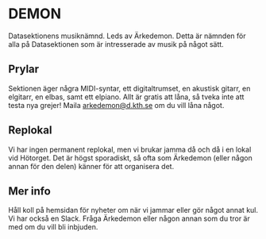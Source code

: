 # DEMON

Datasektionens musiknämnd. Leds av Ärkedemon. Detta är nämnden för alla på Datasektionen som är intresserade av musik på något sätt.

## Prylar

Sektionen äger några MIDI-syntar, ett digitaltrumset, en akustisk gitarr, en elgitarr, en elbas, samt ett elpiano. Allt är gratis att låna, så tveka inte att testa nya grejer! Maila [arkedemon@d.kth.se](mailto:arkedemon@d.kth.se) om du vill låna något.

## Replokal

Vi har ingen permanent replokal, men vi brukar jamma då och då i en lokal vid Hötorget. Det är högst sporadiskt, så ofta som Ärkedemon (eller någon annan för den delen) känner för att organisera det.

## Mer info

Håll koll på hemsidan för nyheter om när vi jammar eller gör något annat kul. Vi har också en Slack. Fråga Ärkedemon eller någon annan som du tror är med om du vill bli inbjuden.
